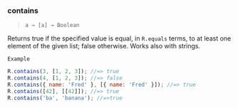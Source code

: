 ### contains

> ```a → [a] → Boolean```

Returns true if the specified value is equal, in `R.equals` terms, to at least one element of the given list; false otherwise. Works also with strings.

`Example`

```js
R.contains(3, [1, 2, 3]); //=> true
R.contains(4, [1, 2, 3]); //=> false
R.contains({ name: 'Fred' }, [{ name: 'Fred' }]); //=> true
R.contains([42], [[42]]); //=> true
R.contains('ba', 'banana'); //=>true
```
